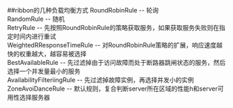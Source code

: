 ##ribbon的几种负载均衡方式
RoundRobinRule -- 轮询  
RandomRule -- 随机  
RetryRule -- 先按照RoundRobinRule的策略获取服务，如果获取服务失败则在指定时间内进行重试  
WeightedRResponseTimeRule -- 对RoundRobinRule策略的扩展，响应速度越快的权重越大，越容易被选择  
BestAvailableRule -- 先过滤掉由于访问故障而处于断路器跳闸状态的服务，然后选择一个并发量最小的服务    
AvailabilityFilteriingRule -- 先过滤掉故障实例，再选择并发小的实例  
ZoneAvoiDanceRule -- 默认规则，复合判断server所在区域的性能h和server可用性选择服务器  
